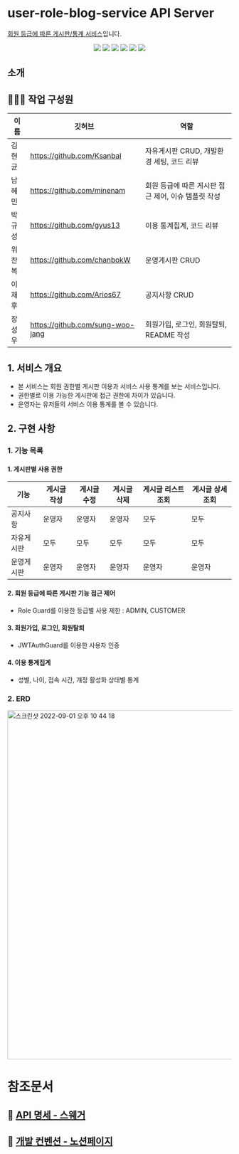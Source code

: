 # user-role-blog-service API Server

[회원 등급에 따른 게시판/통계 서비스](https://drive.google.com/file/d/1OyHiyNyUQCFw7oOuq50S4UZQouj7RvE2/view?usp=sharing)입니다.

<div align="center">
  <img src="https://img.shields.io/badge/node-16.17.0-339933?logo=node.js"> 
  <img src="https://img.shields.io/badge/NestJS-9.0.0-E0234E?logo=NestJS"> 
  <img src="https://img.shields.io/badge/TypeScript-4.4.5-3178C6?logo=typescript"> 
  <img src="https://img.shields.io/badge/sqlite3-5.0.11-4479A1?logo=sqlite"> 
  <img src="https://img.shields.io/badge/Swagger-6.1.0-DC382D?logo=swagger"> 
  <img src="https://img.shields.io/badge/TypeORM-0.3.9-010101"> 
</div>

## 소개

## 👨‍👩‍👧 작업 구성원

| 이름   | 깃허브                           | 역할                                                |
| ------ | -------------------------------- | --------------------------------------------------- |
| 김현균 | https://github.com/Ksanbal       | 자유게시판 CRUD, 개발환경 세팅, 코드 리뷰             |
| 남혜민 | https://github.com/minenam       | 회원 등급에 따른 게시판 접근 제어, 이슈 템플릿 작성 |
| 박규성 | https://github.com/gyus13        | 이용 통계집계, 코드 리뷰                            |
| 위찬복 | https://github.com/chanbokW      | 운영게시판 CRUD                                     |
| 이재후 | https://github.com/Arios67       | 공지사항 CRUD                                       |
| 장성우 | https://github.com/sung-woo-jang | 회원가입, 로그인, 회원탈퇴, README 작성             |

## 1. 서비스 개요

- 본 서비스는 회원 권한별 게시판 이용과 서비스 사용 통계를 보는 서비스입니다.
- 권한별로 이용 가능한 게시판에 접근 권한에 차이가 있습니다.
- 운영자는 유저들의 서비스 이용 통계를 볼 수 있습니다.

## 2. 구현 사항

### 1. 기능 목록



#### 1. 게시판별 사용 권한

| 기능       | 게시글 작성 | 게시글 수정 | 게시글 삭제 | 게시글 리스트 조회 | 게시글 상세 조회 |
| ---------- | ----------- | ----------- | ----------- | ------------------ | ---------------- |
| 공지사항   | 운영자      | 운영자      | 운영자      | 모두               | 모두             |
| 자유게시판 | 모두        | 모두        | 모두        | 모두               | 모두             |
| 운영게시판 | 운영자      | 운영자      | 운영자      | 운영자             | 운영자           |
 

#### 2. 회원 등급에 따른 게시판 기능 접근 제어

- Role Guard를 이용한 등급별 사용 제한 : ADMIN, CUSTOMER

#### 3. 회원가입, 로그인, 회원탈퇴

- JWTAuthGuard를 이용한 사용자 인증

#### 4. 이용 통계집계

- 성별, 나이, 접속 시간, 걔정 활성화 상태별 통계

### 2. ERD

<img width="785" alt="스크린샷 2022-09-01 오후 10 44 18" src="https://img1.daumcdn.net/thumb/R1280x0/?scode=mtistory2&fname=https%3A%2F%2Fblog.kakaocdn.net%2Fdn%2FvVJUr%2FbtrLuxdGgof%2FeDW71hQ8sNjLSKlJztkzFk%2Fimg.png">
</br>

# 참조문서

## 📒 [API 명세 - 스웨거](https://app.swaggerhub.com/apis/minenam/user_role_blog_service_server_api/1.0)

## 📌 [개발 컨벤션 - 노션페이지](https://www.notion.so/devksanbal/9da9e2986a634b07a9615dd4298af006)
